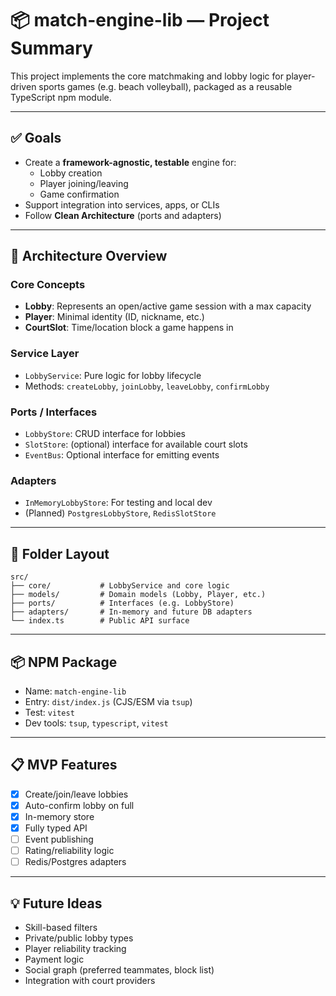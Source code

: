 # 📦 match-engine-lib — Project Summary

This project implements the core matchmaking and lobby logic for player-driven sports games (e.g. beach volleyball), packaged as a reusable TypeScript npm module.

---

## ✅ Goals

- Create a **framework-agnostic, testable** engine for:
  - Lobby creation
  - Player joining/leaving
  - Game confirmation
- Support integration into services, apps, or CLIs
- Follow **Clean Architecture** (ports and adapters)

---

## 🧱 Architecture Overview

### Core Concepts

- **Lobby**: Represents an open/active game session with a max capacity
- **Player**: Minimal identity (ID, nickname, etc.)
- **CourtSlot**: Time/location block a game happens in

### Service Layer

- `LobbyService`: Pure logic for lobby lifecycle
- Methods: `createLobby`, `joinLobby`, `leaveLobby`, `confirmLobby`

### Ports / Interfaces

- `LobbyStore`: CRUD interface for lobbies
- `SlotStore`: (optional) interface for available court slots
- `EventBus`: Optional interface for emitting events

### Adapters

- `InMemoryLobbyStore`: For testing and local dev
- (Planned) `PostgresLobbyStore`, `RedisSlotStore`

---

## 📁 Folder Layout

```
src/
├── core/           # LobbyService and core logic
├── models/         # Domain models (Lobby, Player, etc.)
├── ports/          # Interfaces (e.g. LobbyStore)
├── adapters/       # In-memory and future DB adapters
└── index.ts        # Public API surface
```

---

## 📦 NPM Package

- Name: `match-engine-lib`
- Entry: `dist/index.js` (CJS/ESM via `tsup`)
- Test: `vitest`
- Dev tools: `tsup`, `typescript`, `vitest`

---

## 📋 MVP Features

- [x] Create/join/leave lobbies
- [x] Auto-confirm lobby on full
- [x] In-memory store
- [x] Fully typed API
- [ ] Event publishing
- [ ] Rating/reliability logic
- [ ] Redis/Postgres adapters

---

## 💡 Future Ideas

- Skill-based filters
- Private/public lobby types
- Player reliability tracking
- Payment logic
- Social graph (preferred teammates, block list)
- Integration with court providers
